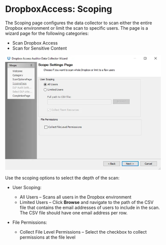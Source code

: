 # DropboxAccess: Scoping

The Scoping page configures the data collector to scan either the entire Dropbox environment or limit the scan to specific users. The page is a wizard page for the following categories:

- Scan Dropbox Access
- Scan for Sensitive Content

![Dropbox Access Auditor Data Collector Wizard Scoping Settings page](../../../../../../static/img/product_docs/accessanalyzer/enterpriseauditor/admin/datacollector/dropboxaccess/scoping.webp)

Use the scoping options to select the depth of the scan:

- User Scoping:

  - All Users – Scans all users in the Dropbox environment
  - Limited Users – Click __Browse__ and navigate to the path of the CSV file that contains the email addresses of users to include in the scan. The CSV file should have one email address per row.
- File Permissions:

  - Collect File Level Permissions – Select the checkbox to collect permissions at the file level

